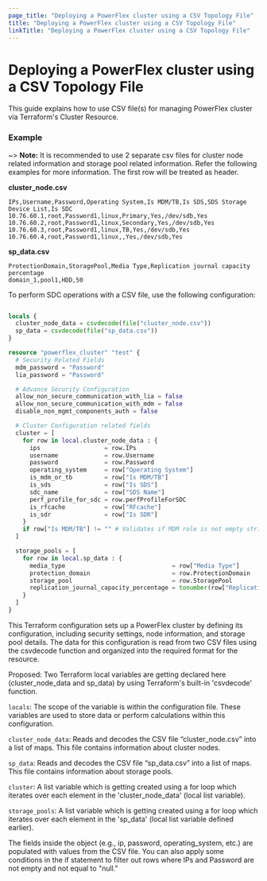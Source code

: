 ```yaml
---
page_title: "Deploying a PowerFlex cluster using a CSV Topology File"
title: "Deploying a PowerFlex cluster using a CSV Topology File"
linkTitle: "Deploying a PowerFlex cluster using a CSV Topology File"
---
```


<!--
Copyright (c) 2024 Dell Inc., or its subsidiaries. All Rights Reserved.

Licensed under the Mozilla Public License Version 2.0 (the "License");
you may not use this file except in compliance with the License.
You may obtain a copy of the License at

    http://mozilla.org/MPL/2.0/


Unless required by applicable law or agreed to in writing, software
distributed under the License is distributed on an "AS IS" BASIS,
WITHOUT WARRANTIES OR CONDITIONS OF ANY KIND, either express or implied.
See the License for the specific language governing permissions and
limitations under the License.
-->

# Deploying a PowerFlex cluster using a CSV Topology File

This guide explains how to use CSV file(s) for managing PowerFlex cluster via Terraform's Cluster Resource.

### Example

~> **Note:** It is recommended to use 2 separate csv files for cluster node related information and storage pool related information. Refer the following examples for more information. The first row will be treated as header.


**cluster_node.csv**
```
IPs,Username,Password,Operating System,Is MDM/TB,Is SDS,SDS Storage Device List,Is SDC
10.76.60.1,root,Password1,linux,Primary,Yes,/dev/sdb,Yes
10.76.60.2,root,Password1,linux,Secondary,Yes,/dev/sdb,Yes
10.76.60.3,root,Password1,linux,TB,Yes,/dev/sdb,Yes
10.76.60.4,root,Password1,linux,,Yes,/dev/sdb,Yes
```

**sp_data.csv**
```
ProtectionDomain,StoragePool,Media Type,Replication journal capacity percentage
domain_1,pool1,HDD,50
```

To perform SDC operations with a CSV file, use the following configuration:

```terraform

locals {
  cluster_node_data = csvdecode(file("cluster_node.csv"))
  sp_data = csvdecode(file("sp_data.csv"))
}

resource "powerflex_cluster" "test" {
  # Security Related Fields
  mdm_password = "Password"
  lia_password = "Password"

  # Advance Security Configuration
  allow_non_secure_communication_with_lia = false
  allow_non_secure_communication_with_mdm = false
  disable_non_mgmt_components_auth = false

  # Cluster Configuration related fields
  cluster = [
    for row in local.cluster_node_data : {
      ips                  = row.IPs
      username             = row.Username
      password             = row.Password
      operating_system     = row["Operating System"]
      is_mdm_or_tb         = row["Is MDM/TB"]
      is_sds               = row["Is SDS"]
      sdc_name             = row["SDS Name"]
      perf_profile_for_sdc = row.perfProfileForSDC
      is_rfcache           = row["RFcache"]
      is_sdr               = row["Is SDR"]
    }
    if row["Is MDM/TB"] != "" # Validates if MDM role is not empty string
  ]

  storage_pools = [
    for row in local.sp_data : {
      media_type                              = row["Media Type"]
      protection_domain                       = row.ProtectionDomain
      storage_pool                            = row.StoragePool
      replication_journal_capacity_percentage = tonumber(row["Replication journal capacity percentage"])
    }
  ]
}
```
This Terraform configuration sets up a PowerFlex cluster by defining its configuration, including security settings, node information, and storage pool details. The data for this configuration is read from two CSV files using the csvdecode function and organized into the required format for the resource.

Proposed: Two Terraform local variables are getting declared here (cluster_node_data and sp_data) by using Terraform's built-in 'csvdecode' function.

`locals`: The scope of the variable is within the configuration file. These variables are used to store data or perform calculations within this configuration.

`cluster_node_data`: Reads and decodes the CSV file “cluster_node.csv” into a list of maps. This file contains information about cluster nodes.

`sp_data`: Reads and decodes the CSV file “sp_data.csv” into a list of maps. This file contains information about storage pools.

`cluster`: A list variable which is getting created using a for loop which iterates over each element in the 'cluster_node_data' (local list variable).

`storage_pools`: A list variable which is getting created using a for loop which iterates over each element in the 'sp_data' (local list variable defined earlier).

The fields inside the object (e.g., ip, password, operating_system, etc.) are populated with values from the CSV file. You can also apply some conditions in the if statement to filter out rows where IPs and Password are not empty and not equal to "null."